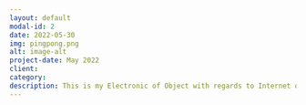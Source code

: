 ```yaml
---
layout: default
modal-id: 2
date: 2022-05-30
img: pingpong.png
alt: image-alt
project-date: May 2022
client: 
category: 
description: This is my Electronic of Object with regards to Internet of Things (IoT) project. The project focuses mainly on the design on both software and hardware interaction framework of Pong Game using Flex-sensor Paddles. The project Integrated Server/Client Interaction and Twitter API Communication.</p><p> The latency between Client/Service communication were thoroughly measured using three different mobile network services, such as 3G, 4G and 5G.</p><b>This is my Github repository to the project source codes:</b><a href="https://github.com/Abdullah2020/Pong-Game-using-Flex-sensor-Paddles.git/" target="_blank"</i> Link.
---
```


